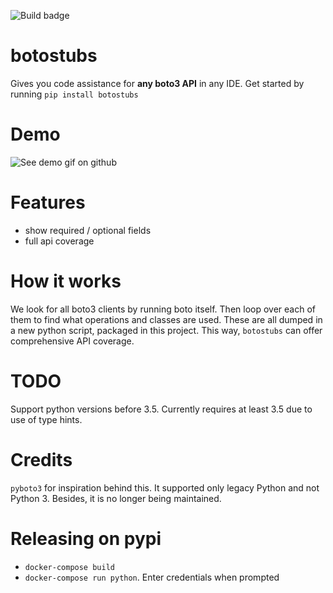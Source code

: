 
![Build badge](https://codebuild.us-east-1.amazonaws.com/badges?uuid=eyJlbmNyeXB0ZWREYXRhIjoiUzdpbkQ3WHQxTkVWVWhvQ2tZVGVZMUJNcC9KYzFQZGFYOGtuOXVmc0tTdkYwNWlEM3dCNjQwSkZqTlhZZWVxZGk3V1l6VFdwU3piSlQxaHArUmJkdTFjPSIsIml2UGFyYW1ldGVyU3BlYyI6InFMQjZObmxqQWJ0ZXpVUHoiLCJtYXRlcmlhbFNldFNlcmlhbCI6MX0%3D&branch=master)


# botostubs
Gives you code assistance for **any boto3 API** in any IDE. Get started by running `pip install botostubs`


# Demo
![See demo gif on github](intro-demo.gif)


# Features
- show required / optional fields
- full api coverage

# How it works
We look for all boto3 clients by running boto itself. Then loop over each of them to find what operations and classes are used. These are all dumped in a new python script, packaged in this project. This way, `botostubs` can offer comprehensive API coverage.

# TODO
Support python versions before 3.5. Currently requires at least 3.5 due to use of type hints.

# Credits
`pyboto3` for inspiration behind this. It supported only legacy Python and not Python 3. Besides, it is no longer being maintained.

# Releasing on pypi
- `docker-compose build`
- `docker-compose run python`. Enter credentials when prompted
